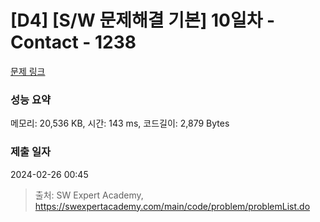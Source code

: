 # [D4] [S/W 문제해결 기본] 10일차 - Contact - 1238 

[문제 링크](https://swexpertacademy.com/main/code/problem/problemDetail.do?contestProbId=AV15B1cKAKwCFAYD) 

### 성능 요약

메모리: 20,536 KB, 시간: 143 ms, 코드길이: 2,879 Bytes

### 제출 일자

2024-02-26 00:45



> 출처: SW Expert Academy, https://swexpertacademy.com/main/code/problem/problemList.do